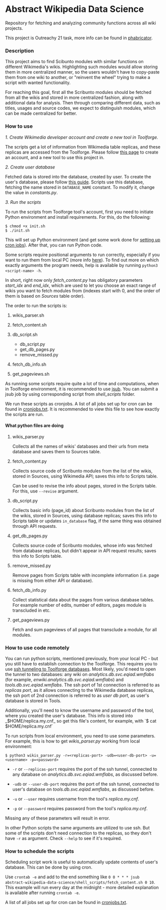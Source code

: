 # Abstract Wikipedia Data Science

Repository for fetching and analyzing community functions across all wiki projects.

This project is Outreachy 21 task, more info can be found in [phabricator](https://phabricator.wikimedia.org/T263678).

### Description

This project aims to find Scibunto modules with similar functions on different Wikimedia's wikis.
Highlighting such modules would allow storing them in more centralized manner, so the users wouldn't
have to copy-paste them from one wiki to another, or "reinvent the wheel" trying to make a script with wanted
functionality.

For reaching this goal, first all the Scribunto modules should be fetched from all the wikis and stored in more
centralized fashion, along with additional data for analysis. Then through comparing different data, such as titles,
usages and source codes, we expect to distinguish modules, which can be made centralized for better.

### How to use

_1. Create Wikimedia developer account and create a new tool in Toolforge._

The scripts get a lot of information from Wikimedia table replicas, and these replicas are accessed from the
Toolforge. Please follow [this page](https://wikitech.wikimedia.org/wiki/Portal:Toolforge/Quickstart)
to create an account, and a new tool to use this project in.

_2. Create user database_

Fetched data is stored into the database, created by user. To create the user's database, please follow
[this guide](database_setup.md). Scripts use this database, fetching the name stored in `DATABASE_NAME` constant.
To modify it, change the value in _constants.py_.

_3. Run the scripts_

To run the scripts from Toolforge tool's account, first you need to initiate Python environment and
install requirements. For this, do the following:

```shell
$ chmod +x init.sh
$ ./init.sh
```

This will set up Python environment (and get some work done for
[setting up cron jobs](#how-to-schedule-the-scripts)). After that, you can run Python code.

Some scripts require positional arguments to run correctly, especially if you want to run them from local PC
(more info [here](#how-to-use-code-remotely)). To find out more on which exactly arguments the program needs,
help is available by running `python3 <script-name> -h`.

In short, right now only _fetch_content.py_ has obligatory parameters _start_idx_ and _end_idx_, which are used
to let you choose an exact range of wikis you want to fetch modules from (indexes start with 0, and the order of them
is based on _Sources_ table order).

The order to run the scripts is:

1. wikis_parser.sh
2. fetch_content.sh
3. db_script.sh

   - db_script.py
   - get_db_pages.py
   - remove_missed.py

4. fetch_db_info.sh
5. get_pageviews.sh

As running some scripts require quite a lot of time and computations, when in Toolforge environment,
it is recommended to use [jsub](https://wikitech.wikimedia.org/wiki/Help:Toolforge/Grid#Submitting_simple_one-off_jobs_using_'jsub').
You can submit a jsub job by using corresponding script from _shell_scripts_ folder.

We run these scripts as cronjobs. A list of all jobs set up for cron can be found in [cronjobs.txt](cronjobs.txt). It is recommended to view this file to see how exactly the scripts are run.

#### What python files are doing

1. wikis_parser.py

   Collects all the names of wikis' databases and their urls from meta database and saves them to Sources table.

2. fetch_content.py

   Collects source code of Scribunto modules from the list of the wikis, stored in Sources, using Wikimedia API;
   saves this info to Scripts table.

   Can be used to revise the info about pages, stored in the Scripts table. For this, use `--revise` argument.

3. db_script.py

   Collects basic info (page_id) about Scribunto modules from the list of the wikis, stored in Sources,
   using database replicas; saves this info to Scripts table or updates `in_database` flag, if the same thing
   was obtained through API requests.

4. get_db_pages.py

   Collects source code of Scribunto modules, whose info was fetched from database replicas, but didn't appear
   in API request results; saves this info to Scripts table.

5. remove_missed.py

   Remove pages from Scripts table with incomplete information (i.e. page is missing from either API or database).

6. fetch_db_info.py

   Collect statistical data about the pages from various database tables. For example number of edits, number of editors, pages module is transcluded in etc.

7. get_pageviews.py

   Fetch and sum pageviews of all pages that transclude a module, for all modules.

### How to use code remotely

You can run python scripts, mentioned previously, from your local PC - but you still have to establish
connection to the Toolforge. This requires you to use [ssh tunneling to Toolforge databases](https://wikitech.wikimedia.org/wiki/Help:Toolforge/Database#SSH_tunneling_for_local_testing_which_makes_use_of_Wiki_Replica_databases).
Most likely, you'd need to open the tunnel to two databases: any wiki on _analytics.db.svc.eqiad.wmflabs_
(for example, _enwiki.analytics.db.svc.eqiad.wmflabs_) and _tools.db.svc.eqiad.wmflabs_.
The ssh port of 1st connection is referred to as _replicas port_, as it allows connecting to the Wikimedia database replicas,
the ssh port of 2nd connection is referred to as _user db port_, as user's database is stored in Tools.

Additionally, you'll need to know the username and password of the tool, where you created the user's database.
This info is stored into _$HOME/replica.my.cnf_ so get this file's content, for example,
with `$ cat $HOME/replica.my.cnf`

To run scripts from local environment, you need to use some parameters.
For example, this is how to get _wikis_parser.py_ working from local environment:

```shell
$ python3 wikis_parser.py -r=<replicas-port> -udb=<user-db-port> -u=<username> -p=<password>
```

- `-r` or `--replicas-port` requires the port of the ssh tunnel, connected to any database on
  _analytics.db.svc.eqiad.wmflabs_, as discussed before.
- `-udb` or `--user-db-port` requires the port of the ssh tunnel, connected to user's database on
  _tools.db.svc.eqiad.wmflabs_, as discussed before.
- `-u` or `--user` requires username from the tool's _replica.my.cnf_.

- `-p` or `--password` requires password from the tool's _replica.my.cnf_.

Missing any of these parameters will result in error.

In other Python scripts the same arguments are utilized to use ssh. But some of the scripts don't need connection
to the replicas, so they don't have `-r` as argument. Check `--help` to see if it's required.

### How to schedule the scripts

Scheduling script work is useful to automatically update contents of user's database. This can be done by using cron.

Use `crontab -e` and add to the end something like
`0 0 * * * jsub abstract-wikipedia-data-science/shell_scripts/fetch_content.sh 0 10`.
This example will run every day at the midnight - more detailed explanation is available after running `crontab -e`.

A list of all jobs set up for cron can be found in [cronjobs.txt](cronjobs.txt).
